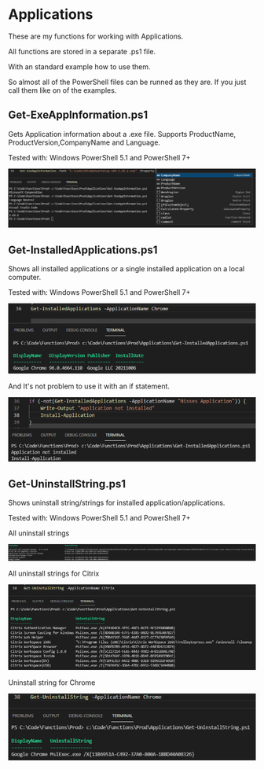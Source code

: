 # Applications

These are my functions for working with Applications.

All functions are stored in a separate .ps1 file.

With an standard example how to use them.

So almost all of the PowerShell files can be runned as they are.
If you just call them like on of the examples.

Get-ExeAppInformation.ps1
------------------
Gets Application information about a .exe file.
Supports ProductName, ProductVersion,CompanyName and Language.

Tested with:
Windows PowerShell 5.1 and PowerShell 7+

![alt text](https://github.com/PowerShellFredrik/PowerShellFunctions/blob/main/Applications/Pictures/Get-ExeAppInformation01.png?raw=true)

Get-InstalledApplications.ps1
------------------
Shows all installed applications or a single installed application on a local computer.

Tested with:
Windows PowerShell 5.1 and PowerShell 7+

![alt text](https://github.com/PowerShellFredrik/PowerShellFunctions/blob/main/Applications/Pictures/Get-InstalledApplications01.png?raw=true)

And It's not problem to use it with an if statement.

![alt text](https://github.com/PowerShellFredrik/PowerShellFunctions/blob/main/Applications/Pictures/Get-InstalledApplications02.png?raw=true)

Get-UninstallString.ps1
------------------
Shows uninstall string/strings for installed application/applications.

Tested with:
Windows PowerShell 5.1 and PowerShell 7+

All uninstall strings

![alt text](https://github.com/PowerShellFredrik/PowerShellFunctions/blob/main/Applications/Pictures/Get-UninstallString01.png?raw=true)

All uninstall strings for Citrix

![alt text](https://github.com/PowerShellFredrik/PowerShellFunctions/blob/main/Applications/Pictures/Get-UninstallString02.png?raw=true)

Uninstall string for Chrome

![alt text](https://github.com/PowerShellFredrik/PowerShellFunctions/blob/main/Applications/Pictures/Get-UninstallString04.png?raw=true)